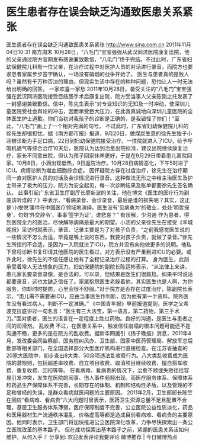 # 医生患者存在误会缺乏沟通致医患关系紧张

医生患者存在误会缺乏沟通致医患关系紧张
http://www.sina.com.cn  2011年11月04日10:31  南方周末
10月28日，“八毛门”宝宝强强从武汉同济医院康复出院，他的父亲通过院方官网发布感谢兼致歉信，“八毛门”终于完结。不过此时，广东省妇幼保健院儿科有一位父亲，在治疗过程中对医护人员的对话进行录音，而院方也要求患者家属步步签字确认，一场没有硝烟的战争开始了。
医生与患者真的是敌人吗？虽然有千万种否决的理由，但现实生活中存在的种种问题，恐怕让人一时无法给出明确的回答。
一家欢喜一家愁
2011年10月28日，备受关注的“八毛门”宝宝强强在武汉同济医院接受巨结肠手术后康复出院，院方受当事人父亲陈刚之托发表了一封感谢兼致歉信。信中，陈先生表示“对专业知识的无知及一时冲动，使深圳儿童医院受社会舆论的冲击，因而承受巨大压力，在此我真诚地向深圳儿童医院的全体医生护士道歉。你们当初对我孩子的诊断是正确的，是我错怪了你们！”至此，“八毛门”画上了一个相对完满的句号。
不过此时，广东省妇幼保健院儿科的徐先生却很担忧。据《南方都市报》报道，9月20日，做煤炭生意的徐先生独子小涵被诊断为手足口病，22日到妇幼保健院接受治疗。一住院就进入了ICU，给予呼吸机通气等综合治疗10天后，医院认为达到治愈出院标准，建议出院继续康复治疗，家长不同意出院，但认为孩子回家休养更好，于是在9月29日带着患儿离院回家。10月8日，小涵出现低热，9日返院治疗。10月28日病情恶化，下午5时进了ICU。病情诊断为噬血细胞综合症。
因怀疑院方存在过度治疗，徐先生在治疗期间一直对医护人员的对话及会诊情况进行录音。这种做法无形之中给主治医生及护士带来了极大的压力，院方为安全起见，每一次诊断结果及账单都要徐先生签名确认。
此事引起广东省卫生厅副厅长廖新波的关注，他在博文《医生的医疗行为到底该听谁的？》中表示，“看病录音、会诊录音，最后是谁的损失呢？其实，这正是‘小悦悦’事件在中国医疗领域地演绎。医生没有‘见病勇为’的敬业，处处‘明哲保身’，句句‘外交辞令’，事事‘签字为证’，谁悲哀？”
有误解，少沟通
作为患者，得到医院全力的医治，尽快解除病痛是最大的期望。小涵的父亲徐先生在接受《羊城晚报》采访时就表示，录音、记录主要是为了对孩子负责，“之前我感觉医生说的一些情况不怎么合适，毕竟是嘴上说的东西，我要对孩子负责，就做了录音。”徐先生所指的不合适，是因为一入院就进了ICU，院方并没有向他做更多的说明。他私下曾将诊断书复印请其他医院的医生看过，对方表示没有严重到进ICU的必要。或许此时，徐先生的不信任感让他有了全程记录治疗过程的打算。
身为医生，此刻承受着常人无法想象的压力。妇幼保健院的副院长陈运彬表示，“从法律上来讲，患儿家长要录音录像，是合法的，可以录，但结果是医生们很尴尬。如果平时说话都要录音，这也太缺乏信任了。家属抱怨医生老躲着他，其实医生也是人啊，为你服务，你却时时提防，心里会很不舒服。”对于院方是否存在过度治疗，陈副院长表示，“患儿需不需要进ICU，应由当事医生作判断，因为他有第一手资料。院外医生没有看过病人，判断不一定准确。”
《中国青年报》早前报道提到，医学之父希波克拉底讲过一句名言：“医生有三大法宝，第一语言，第二药物，第三手术刀。”面对患者，医生的语言在一定程度上胜过药物。良好的沟通，是医生与患者之间的润滑剂。
乱收费
不过，在医患关系中，触发信任崩塌的根本问题可能还不是沟通不畅，更多的是在院方的乱收费。据新华网援引《扬子晚报》消息，2011年4月，发改委会同监察部、国务院纠风办、卫生部、国家中医药管理局、解放军总后勤部等相关部门，在全国选择部分大型医疗机构进行直接检查。在江苏省抽查的20家大医院中，初步查出8大类、50余项违法乱收费行为。八大类乱收费成为医院的潜规则，包括超差率收费、自立项目收费、取消项目继续收费、擅自搭车收费、重复收费、回扣等等。
在看病难、看病贵的情况下，治愈不顺或失败往往容易引发冲突，发生在医院的闹事、伤人事件频频出现。而医疗服务体系、保障体系和药品生产保障体系不完善，长期存在的体制、机制和结构性矛盾，以及管理的不足和曾经的失误，是群众看病就医问题的主要原因。
2011年2月，卫生部部长陈竺在回应“看病难、看病贵”六大问题时曾表示，医药卫生资源总量不足且配置不合理，基层卫生服务体系薄弱，医疗保障制度不完善，公立医院公益性质淡化，药品和医用器材生产流通秩序混乱、价格虚高等都是造成目前看病难、看病贵的主要原因。他同时表示，卫生部门将加快推进公立医院深化改革，力争尽快探索出一条公立医院改革的基本路子。
但在成功探索出基本路子之前，紧绷的医患关系该如何维护，从何入手？
分享到: 欢迎发表评论我要评论
微博推荐 | 今日微博热点

